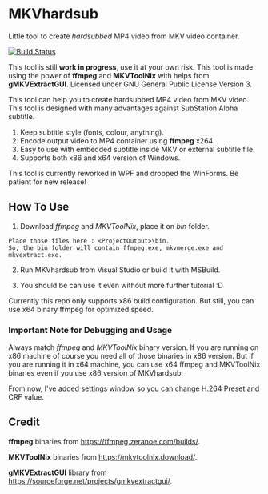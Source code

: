 # MKVhardsub

Little tool to create *hardsubbed* MP4 video from MKV video container.

[![Build Status](https://travis-ci.org/fahminlb33/MKVhardsub.svg?branch=master)](https://travis-ci.org/fahminlb33/MKVhardsub)

This tool is still **work in progress**, use it at your own risk. This tool is made using the power of
**ffmpeg** and **MKVToolNix** with helps from **gMKVExtractGUI**. Licensed under GNU General Public
License Version 3.

This tool can help you to create hardsubbed MP4 video from MKV video. This tool is designed with many
advantages against SubStation Alpha subtitle.

1. Keep subtitle style (fonts, colour, anything).
2. Encode output video to MP4 container using **ffmpeg** x264.
3. Easy to use with embedded subtitle inside MKV or external subtitle file.
4. Supports both x86 and x64 version of Windows.

  This tool is currently reworked in WPF and dropped the WinForms. Be patient for new release!

## How To Use

1. Download *ffmpeg* and *MKVToolNix*, place it on *bin* folder.
```
Place those files here : <ProjectOutput>\bin.
So, the bin folder will contain ffmpeg.exe, mkvmerge.exe and mkvextract.exe.
```

2. Run MKVhardsub from Visual Studio or build it with MSBuild.

3. You should be can use it even without more further tutorial :D

Currently this repo only supports x86 build configuration. But still, you can use
x64 binary ffmpeg for optimized speed.

### Important Note for Debugging and Usage

Always match *ffmpeg* and *MKVToolNix* binary version. If you are running on x86 machine of course you
need all of those binaries in x86 version. But if you are running it in x64 machine, you can use x64
ffmpeg and MKVToolNix binaries even if you use x86 version of MKVhardsub.

From now, I've added settings window so you can change H.264 Preset and CRF value.

## Credit

**ffmpeg** binaries from https://ffmpeg.zeranoe.com/builds/.

**MKVToolNix** binaries from https://mkvtoolnix.download/.

**gMKVExtractGUI** library from https://sourceforge.net/projects/gmkvextractgui/.
